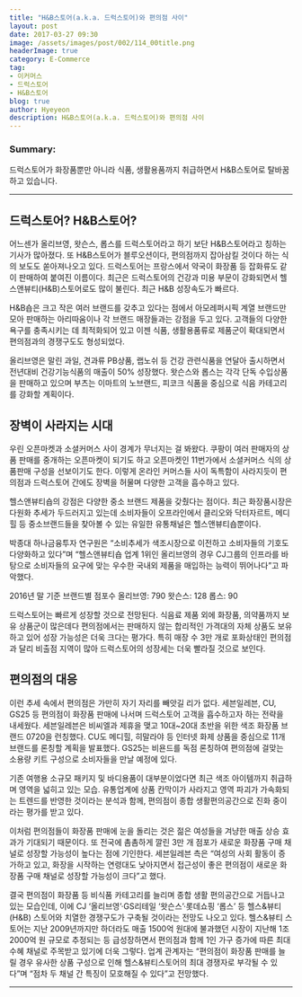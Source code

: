 ```yaml
---
title: "H&B스토어(a.k.a. 드럭스토어)와 편의점 사이"
layout: post
date: 2017-03-27 09:30
image: /assets/images/post/002/114_00title.png
headerImage: true
category: E-Commerce
tag:
- 이커머스
- 드럭스토어
- H&B스토어
blog: true
author: Hyeyeon
description: H&B스토어(a.k.a. 드럭스토어)와 편의점 사이
---
```


### Summary:

드럭스토어가 화장품뿐만 아니라 식품, 생활용품까지 취급하면서 H&B스토어로 탈바꿈하고 있습니다.

---

## 드럭스토어? H&B스토어?

어느센가 올리브영, 왓슨스, 롭스를 드럭스토어라고 하기 보단 H&B스토어라고 칭하는 기사가 많아졌다. 또 H&B스토어가 블루오션이다, 편의점까지 잡아삼킬 것이다 하는 식의 보도도 쏟아져나오고 있다. 드럭스토어는 프랑스에서 약국이 화장품 등 잡화류도 같이 판매하여 붙여진 이름이다. 최근은 드럭스토어의 건강과 미용 부문이 강화되면서 헬스앤뷰티(H&B)스토어로도 많이 불린다. 최근 H&B 성장속도가 빠르다.

H&B숍은 크고 작은 여러 브랜드를 갖추고 있다는 점에서 아모레퍼시픽 계열 브랜드만 모아 판매하는 아리따움이나 각 브랜드 매장들과는 강점을 두고 있다. 고객들의 다양한 욕구를 충족시키는 데 최적화되어 있고 이젠 식품, 생활용품류로 제품군이 확대되면서 편의점과의 경쟁구도도 형성되었다.

올리브영은 말린 과일, 견과류 PB상품, 랩노쉬 등 건강 관련식품을 연달아 출시하면서 전년대비 건강기능식품의 매출이 50% 성장했다. 왓슨스와 롭스는 각각 단독 수입상품을 판매하고 있으며 부츠는 이마트의 노브랜드, 피코크 식품을 중심으로 식음 카테고리를 강화할 계획이다.


## 장벽이 사라지는 시대

우린 오픈마켓과 소셜커머스 사이 경계가 무너지는 걸 봐왔다. 쿠팡이 여러 판매자의 상품 판매를 중개하는 오픈마켓이 되기도 하고 오픈마켓인 11번가에서 소셜커머스 식의 상품판매 구성을 선보이기도 한다. 이렇게 온라인 커머스들 사이 독특함이 사라지듯이 편의점과 드럭스토어 간에도 장벽을 허물며 다양한 고객을 흡수하고 있다.

헬스앤뷰티숍의 강점은 다양한 중소 브랜드 제품을 갖췄다는 점이다. 최근 화장품시장은 다원화 추세가 두드러지고 있는데 소비자들이 오프라인에서 클리오와 닥터자르트, 메디힐 등 중소브랜드들을 찾아볼 수 있는 유일한 유통채널은 헬스앤뷰티숍뿐이다.

박종대 하나금융투자 연구원은 “소비추세가 색조시장으로 이전하고 소비자들의 기호도 다양화하고 있다”며 “헬스앤뷰티숍 업계 1위인 올리브영의 경우 CJ그룹의 인프라를 바탕으로 소비자들의 요구에 맞는 우수한 국내외 제품을 매입하는 능력이 뛰어나다”고 파악했다.

2016년 말 기준 브랜드별 점포수
올리브영: 790
왓슨스: 128
롭스: 90


드럭스토어는 빠르게 성장할 것으로 전망된다. 식음료 제품 외에 화장품, 의약품까지 보유 상품군이 많은데다 편의점에서는 판매하지 않는 합리적인 가격대의 자체 상품도 보유하고 있어 성장 가능성은 더욱 크다는 평가다. 특히 매장 수 3만 개로 포화상태인 편의점과 달리 비출점 지역이 많아 드럭스토어의 성장세는 더욱 빨라질 것으로 보인다.

##


## 편의점의 대응

이런 추세 속에서 편의점은 가만히 자기 자리를 빼앗길 리가 없다. 세븐일레븐, CU, GS25 등 편의점이 화장품 판매에 나서며 드럭스토어 고객을 흡수하고자 하는 전략을 내세웠다. 세븐일레븐은 비씨엘과 제휴을 맺고 10대~20대 초반을 위한 색조 화장품 브랜드 0720을 런칭했다. CU도 메디힐, 히말라야 등 인터넷 화제 상품을 중심으로 11개 브랜드를 론칭할 계획을 발표했다. GS25는 비욘드를 독점 론칭하여 편의점에 걸맞는 소용량 키트 구성으로 소비자들을 만날 예정에 있다.



기존 여행용 소규모 패키지 및 바디용품이 대부분이었다면 최근 색조 아이템까지 취급하며 영역을 넓히고 있는 모습. 유통업계에 상품 칸막이가 사라지고 영역 파괴가 가속화되는 트렌드를 반영한 것이라는 분석과 함께, 편의점이 종합 생활편의공간으로 진화 중이라는 평가를 받고 있다.

이처럼 편의점들이 화장품 판매에 눈을 돌리는 것은 젊은 여성들을 겨냥한 매출 상승 효과가 기대되기 때문이다. 또 전국에 촘촘하게 깔린 3만 개 점포가 새로운 화장품 구매 채널로 성장할 가능성이 높다는 점에 기인한다. 세븐일레븐 측은 “여성의 사회 활동이 증가하고 있고, 화장을 시작하는 연령대도 낮아지면서 접근성이 좋은 편의점이 새로운 화장품 구매 채널로 성장할 가능성이 크다”고 했다.

결국 편의점이 화장품 등 비식품 카테고리를 늘리며 종합 생활 편의공간으로 거듭나고 있는 모습인데, 이에 CJ ‘올리브영’·GS리테일 ‘왓슨스’·롯데쇼핑 ‘롭스’ 등 헬스&뷰티(H&B) 스토어와 치열한 경쟁구도가 구축될 것이라는 전망도 나오고 있다. 헬스&뷰티 스토어는 지난 2009년까지만 하더라도 매출 1500억 원대에 불과했던 시장이 지난해 1조2000억 원 규모로 추정되는 등 급성장하면서 편의점과 함께 1인 가구 증가에 따른 최대 수혜 채널로 주목받고 있기에 더욱 그렇다. 업계 관계자는 “편의점이 화장품 판매를 늘릴 경우 유사한 상품 구성으로 인해 헬스&뷰티스토어의 최대 경쟁자로 부각될 수 있다”며 “점차 두 채널 간 특징이 모호해질 수 있다”고 전망했다.  

---
